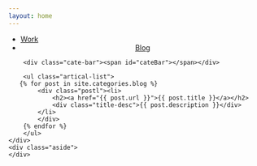 ```yaml
---
layout: home
---
```


<div class="index-content blog">
    <div class="section">
        <ul class="artical-cate">
            <li><a href="/"><span>Work</span></a></li>
            <li class="on" style="text-align:center"><a href="/blog"><span>Blog</span></a></li>
        </ul>

        <div class="cate-bar"><span id="cateBar"></span></div>

        <ul class="artical-list">
       {% for post in site.categories.blog %}
            <div class="postl"><li>
                <h2><a href="{{ post.url }}">{{ post.title }}</a></h2>
                <div class="title-desc">{{ post.description }}</div>
            </li>
            </div>
        {% endfor %}
        </ul>
    </div>
    <div class="aside">
    </div>
</div>
